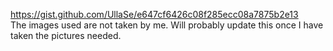 https://gist.github.com/UllaSe/e647cf6426c08f285ecc08a7875b2e13
<br> The images used are not taken by me. Will probably update this once I have taken the pictures needed.
